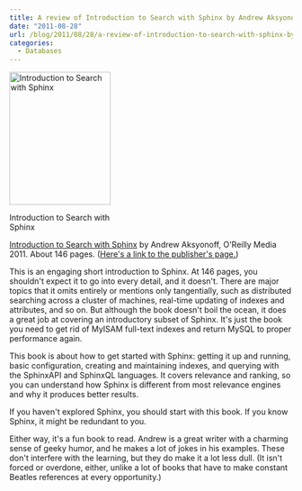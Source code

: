 ```yaml
---
title: A review of Introduction to Search with Sphinx by Andrew Aksyonoff
date: "2011-08-28"
url: /blog/2011/08/28/a-review-of-introduction-to-search-with-sphinx-by-andrew-aksyonoff/
categories:
  - Databases
---
```

<div id="attachment_2459" class="wp-caption alignleft" style="width: 190px">
  <a href="http://www.amazon.com/Introduction-Search-Sphinx-installation-relevance/dp/0596809557/?tag=xaprb-20"><img src="http://www.xaprb.com/media/2011/08/sphinx.jpg" alt="Introduction to Search with Sphinx" title="Introduction to Search with Sphinx" width="180" height="236" class="size-full wp-image-2459" /></a><p class="wp-caption-text">
    Introduction to Search with Sphinx
  </p>
</div>

[Introduction to Search with Sphinx][1] by Andrew Aksyonoff, O'Reilly Media 2011. About 146 pages. ([Here's a link to the publisher's page.][2])

This is an engaging short introduction to Sphinx. At 146 pages, you shouldn't expect it to go into every detail, and it doesn't. There are major topics that it omits entirely or mentions only tangentially, such as distributed searching across a cluster of machines, real-time updating of indexes and attributes, and so on. But although the book doesn't boil the ocean, it does a great job at covering an introductory subset of Sphinx. It's just the book you need to get rid of MyISAM full-text indexes and return MySQL to proper performance again.

This book is about how to get started with Sphinx: getting it up and running, basic configuration, creating and maintaining indexes, and querying with the SphinxAPI and SphinxQL languages. It covers relevance and ranking, so you can understand how Sphinx is different from most relevance engines and why it produces better results.

If you haven't explored Sphinx, you should start with this book. If you know Sphinx, it might be redundant to you.

Either way, it's a fun book to read. Andrew is a great writer with a charming sense of geeky humor, and he makes a lot of jokes in his examples. These don't interfere with the learning, but they do make it a lot less dull. (It isn't forced or overdone, either, unlike a lot of books that have to make constant Beatles references at every opportunity.)

 [1]: http://www.amazon.com/Introduction-Search-Sphinx-installation-relevance/dp/0596809557/?tag=xaprb-20
 [2]: http://oreilly.com/catalog/9780596809539
